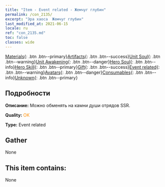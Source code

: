 ```yaml
---
title: "Item - Event related - Жемчуг глубин"
permalink: /con_2135/
excerpt: "Эра хаоса  Жемчуг глубин"
last_modified_at: 2021-06-15
locale: ru
ref: "con_2135.md"
toc: false
classes: wide
---
```

 [Materials](/ItemsRU/){: .btn .btn--primary}[Artifacts](/ItemsRU/Artifacts/){: .btn .btn--success}[Unit Soul](/ItemsRU/UnitSoul/){: .btn .btn--warning}[Unit Awakening](/ItemsRU/UnitAwakening/){: .btn .btn--danger}[Hero Soul](/ItemsRU/HeroSoul/){: .btn .btn--info}[Hero Skill](/ItemsRU/HeroSkill/){: .btn .btn--primary}[Gift](/ItemsRU/Gift/){: .btn .btn--success}[Event related](/ItemsRU/Events/){: .btn .btn--warning}[Avatars](/ItemsRU/Avatars/){: .btn .btn--danger}[Consumables](/ItemsRU/Consumables/){: .btn .btn--info}[Unknown](/ItemsRU/Unknown/){: .btn .btn--primary}

## Подробности
 **Описание:** Можно обменять на камни души отрядов SSR.

 **Quality:** <span style="color: #FF8C00">OK</span>

 **Type:** Event related

## Gather

  None

## This item contains:

  None

